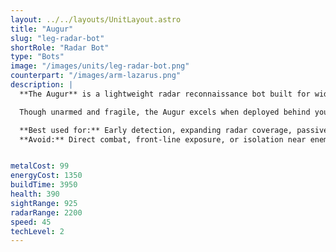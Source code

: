 ```yaml
---
layout: ../../layouts/UnitLayout.astro
title: "Augur"
slug: "leg-radar-bot"
shortRole: "Radar Bot"
type: "Bots"
image: "/images/units/leg-radar-bot.png"
counterpart: "/images/arm-lazarus.png"
description: |
  **The Augur** is a lightweight radar reconnaissance bot built for wide-area battlefield awareness. Outfitted with long-range sensors and high mobility, it serves as the Legion's early warning system — detecting enemy movement long before visual contact is made.

  Though unarmed and fragile, the Augur excels when deployed behind your frontlines or at key terrain chokepoints. Use it to establish radar coverage, scout enemy staging areas, and maintain strategic oversight during engagements.

  **Best used for:** Early detection, expanding radar coverage, passive scouting  
  **Avoid:** Direct combat, front-line exposure, or isolation near enemy skirmishers


metalCost: 99
energyCost: 1350
buildTime: 3950
health: 390
sightRange: 925
radarRange: 2200
speed: 45
techLevel: 2
---
```

